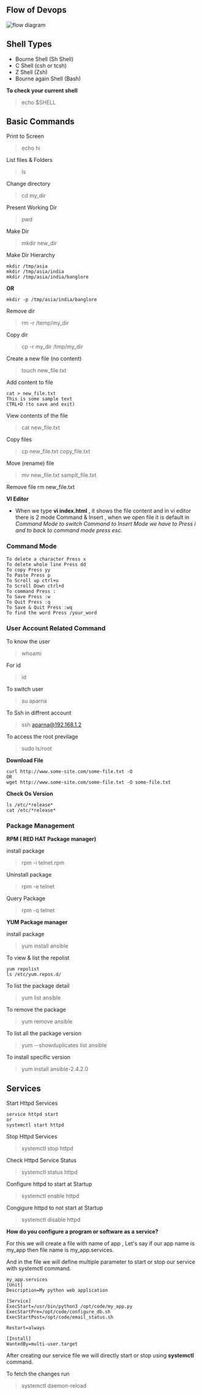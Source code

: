 ## Flow of Devops
![flow diagram](image.png)

## Shell Types
* Bourne Shell (Sh Shell)
* C Shell (csh or tcsh)
* Z Shell (Zsh)
* Bourne again Shell (Bash)

**To check your current shell**
> echo $SHELL

## Basic Commands

Print to Screen
> echo hi

List files & Folders
> ls

Change directory
> cd my_dir

Present Working Dir
>pwd

Make Dir
>mkdir new_dir

Make Dir Hierarchy
~~~
mkdir /tmp/asia
mkdir /tmp/asia/india
mkdir /tmp/asia/india/banglore
~~~

**OR**

~~~
mkdir -p /tmp/asia/india/banglore
~~~

Remove dir
> rm -r /temp/my_dir

Copy dir
>cp -r my_dir /tmp/my_dir

Create a new file (no content)
>touch new_file.txt

Add content to file 
~~~
cat > new_file.txt
This is some sample text
CTRL+D (to save and exit)
~~~

View contents of the file
>cat new_file.txt

Copy files
>cp new_file.txt copy_file.txt

Move (rename) file
>mv new_file.txt samplt_file.txt

Remove file
rm new_file.txt

**VI Editor**

* When we type **vi index.html** , it shows the file content and in vi editor there is 2 mode Command & Insert , when we open file it is default in *Command Mode to switch Command to Insert Mode we have to Press i and to back to command mode press esc.* 

### Command Mode 
~~~
To delete a character Press x
To delete whole line Press dd
To copy Press yy
To Paste Press p
To Scroll up ctrl+u
To Scroll Down ctrl+d
To command Press :
To Save Press :w
To Quit Press :q
To Save & Quit Press :wq
To find the word Press /your_word
~~~

### User Account Related Command

To know the user
>whoami

For id
>id

To switch user
>su aparna

To Ssh in diffrent account
>ssh aparna@192.168.1.2

To access the root previlage
>sudo ls/root

**Download File**
~~~
curl http://www.some-site.com/some-file.txt -O
OR
wget http://www.some-site.com/some-file.txt -O some-file.txt
~~~

**Check Os Version**
~~~
ls /etc/*release*
cat /etc/*release*
~~~

### Package Management

**RPM ( RED HAT Package manager)**

install package
>rpm -i telnet.rpm

Uninstall package
>rpm -e telnet

Query Package
>rpm -q telnet

**YUM Package manager**

install package
>yum install ansible

To view & list the repolist
~~~
yum repolist
ls /etc/yum.repos.d/
~~~

To list the package detail
>yum list ansible

To remove the package
>yum remove ansible

To list all the package version 
>yum --showduplicates list ansible

To install specific version 
>yum install ansible-2.4.2.0

## Services

Start Httpd Services
~~~
service httpd start
or
systemctl start httpd
~~~ 

Stop Httpd Services
>systemctl stop httpd

Check Httpd Service Status
>systemctl status httpd 

Configure httpd to start at Startup
>systemctl enable httpd

Congigure httpd to not start at Startup
>systemctl disable httpd

**How do you configure a program or software as a service?**

For this we will create a file with name of app , Let's say if our app name is my_app then file name is my_app.services.

And in the file we will define multiple parameter to start or stop our service with systemctl command.

~~~
my_app.services
[Unit]
Description=My python web application

[Service]
ExecStart=/usr/bin/python3 /opt/code/my_app.py
ExecStartPre=/opt/code/configure_db.sh
ExecStartPost=/opt/code/email_status.sh

Restart=always

[Install]
WantedBy=multi-user.target
~~~

After creating our service file we will directly start or stop using **systemctl** command.

To fetch the changes run
>systemctl daemon-reload
